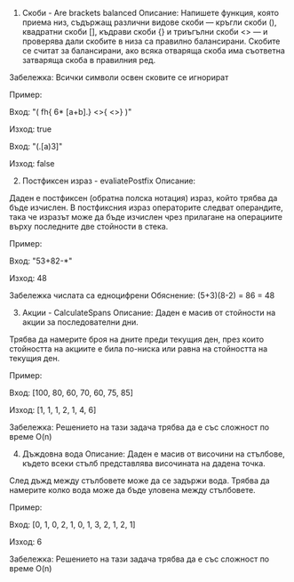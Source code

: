1. Скоби - Are brackets balanced
Описание:
Напишете функция, която приема низ, съдържащ различни видове скоби — кръгли скоби (), квадратни скоби [], къдрави скоби {} и триъгълни скоби <> — и проверява дали скобите в низа са правилно балансирани.
Скобите се считат за балансирани, ако всяка отваряща скоба има съответна затваряща скоба в правилния ред.

Забележка: Всички символи освен сковите се игнорират

Пример:

Вход: "( fh{  6* [a+b].} <>{ <>} )"

Изход: true

Вход: "(.[а)3]"

Изход: false 

2. Постфиксен израз - evaliatePostfix
Описание:

Даден е постфиксен (обратна полска нотация) израз, който трябва да бъде изчислен.
В постфиксния израз операторите следват операндите, така че изразът може да бъде изчислен чрез прилагане на операциите върху последните две стойности в стека.

Пример:

Вход: "53+82-*"

Изход: 48

Забележка числата са едноцифрени Обяснение: (5+3)(8-2) = 86 = 48

3. Акции - CalculateSpans
Описание:
Даден е масив от стойности на акции за последователни дни.

Трябва да намерите броя на дните преди текущия ден, през които стойността на акциите е била по-ниска или равна на стойността на текущия ден.

Пример:

Вход: [100, 80, 60, 70, 60, 75, 85]

Изход: [1, 1, 1, 2, 1, 4, 6]

Забележка: Решението на тази задача трябва да е със сложност по време O(n)

4. Дъждовна вода
Описание:
Даден е масив от височини на стълбове, където всеки стълб представлява височината на дадена точка.

След дъжд между стълбовете може да се задържи вода. Трябва да намерите колко вода може да бъде уловена между стълбовете.

Пример:

Вход: [0, 1, 0, 2, 1, 0, 1, 3, 2, 1, 2, 1]

Изход: 6 

Забележка: Решението на тази задача трябва да е със сложност по време O(n)

